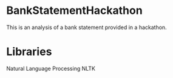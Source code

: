 # BankStatementHackathon
This is an analysis of a bank statement provided in a hackathon.

# Libraries
Natural Language Processing
NLTK

